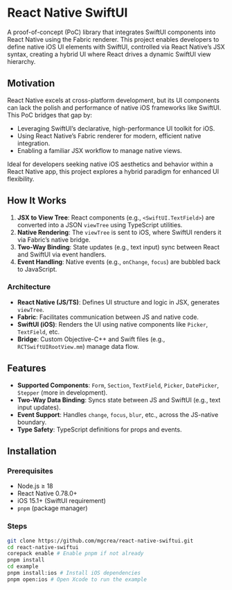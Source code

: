 # React Native SwiftUI

A proof-of-concept (PoC) library that integrates SwiftUI components into React Native using the Fabric renderer. This project enables developers to define native iOS UI elements with SwiftUI, controlled via React Native’s JSX syntax, creating a hybrid UI where React drives a dynamic SwiftUI view hierarchy.

## Motivation

React Native excels at cross-platform development, but its UI components can lack the polish and performance of native iOS frameworks like SwiftUI. This PoC bridges that gap by:

- Leveraging SwiftUI’s declarative, high-performance UI toolkit for iOS.
- Using React Native’s Fabric renderer for modern, efficient native integration.
- Enabling a familiar JSX workflow to manage native views.

Ideal for developers seeking native iOS aesthetics and behavior within a React Native app, this project explores a hybrid paradigm for enhanced UI flexibility.

## How It Works

1. **JSX to View Tree**: React components (e.g., `<SwiftUI.TextField>`) are converted into a JSON `viewTree` using TypeScript utilities.
2. **Native Rendering**: The `viewTree` is sent to iOS, where SwiftUI renders it via Fabric’s native bridge.
3. **Two-Way Binding**: State updates (e.g., text input) sync between React and SwiftUI via event handlers.
4. **Event Handling**: Native events (e.g., `onChange`, `focus`) are bubbled back to JavaScript.

### Architecture

- **React Native (JS/TS)**: Defines UI structure and logic in JSX, generates `viewTree`.
- **Fabric**: Facilitates communication between JS and native code.
- **SwiftUI (iOS)**: Renders the UI using native components like `Picker`, `TextField`, etc.
- **Bridge**: Custom Objective-C++ and Swift files (e.g., `RCTSwiftUIRootView.mm`) manage data flow.

## Features

- **Supported Components**: `Form`, `Section`, `TextField`, `Picker`, `DatePicker`, `Stepper` (more in development).
- **Two-Way Data Binding**: Syncs state between JS and SwiftUI (e.g., text input updates).
- **Event Support**: Handles `change`, `focus`, `blur`, etc., across the JS-native boundary.
- **Type Safety**: TypeScript definitions for props and events.

## Installation

### Prerequisites

- Node.js ≥ 18
- React Native 0.78.0+
- iOS 15.1+ (SwiftUI requirement)
- `pnpm` (package manager)

### Steps

```bash
git clone https://github.com/mgcrea/react-native-swiftui.git
cd react-native-swiftui
corepack enable # Enable pnpm if not already
pnpm install
cd example
pnpm install:ios # Install iOS dependencies
pnpm open:ios # Open Xcode to run the example
```
